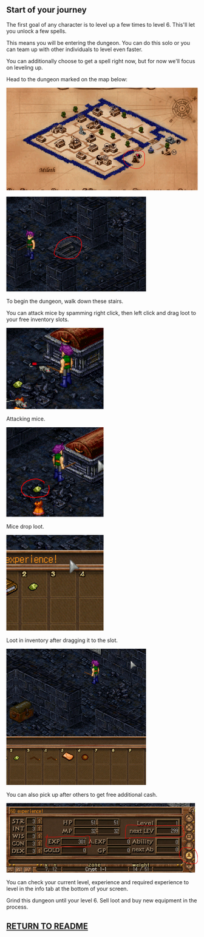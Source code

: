 
## Start of your journey

The first goal of any character is to level up a few times to level 6. This'll let you unlock a few spells.

This means you will be entering the dungeon. You can do this solo or you can team up with other individuals to level even faster.

You can additionally choose to get a spell right now, but for now we'll focus on leveling up.

Head to the dungeon marked on the map below:

<img src="../media/dungeon_map.PNG" alt="Dungeon Map Location" width="512"/></img>

<img src="../media/stairs.PNG" alt="Dungeon Stairs" width="368"/></img>

To begin the dungeon, walk down these stairs.

You can attack mice by spamming right click, then left click and drag loot to your free inventory slots.

<img src="../media/mouse_attack.PNG" alt="Mouse Target" width="256"/></img>

Attacking mice.

<img src="../media/mouse_loot.PNG" alt="Mouse Ground Loot" width="256"/></img>

Mice drop loot.

<img src="../media/mold_loot.PNG" alt="Mouse Mold Loot" width="256"/></img>

Loot in inventory after dragging it to the slot.

<img src="../media/variety_of_loot.PNG" alt="Additional Loot" width="368"/></img>

You can also pick up after others to get free additional cash.

<img src="../media/exp_note.PNG" alt="Check your EXP" width="512"/></img>

You can check your current level, experience and required experience to level in the info tab at the bottom of your screen.

Grind this dungeon until your level 6. Sell loot and buy new equipment in the process.

## [RETURN TO README](../README.md)
